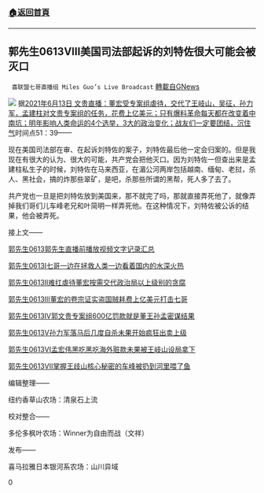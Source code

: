 ###  [:house:返回首頁](https://github.com/ourhimalayas/txt)
---

## 郭先生0613VIII美国司法部起诉的刘特佐很大可能会被灭口
` 喜联盟七哥直播组 Miles Guo’s Live Broadcast` [轉載自GNews](https://gnews.org/zh-hans/1321397/)

![]()![](https://gnews-media-offload.s3.amazonaws.com/wp-content/uploads/2021/06/14040452/mjz_%E5%89%AF%E6%9C%AC.jpg)
据[2021年6月13日 文贵直播：董宏受专案组虐待，交代了王岐山，吴征，孙力军，孟建柱对文贵专案组的任务，花费上亿美元；只有爆料革命每天都在改变着中南坑；明年影响人类命运的4个选举，3大的政治变化；战友们一定要团结，沉住气](https://gtv.org/video/id=60c605b0b96c69573d7d42dc)时间点51：39——

现在美国司法部在审、在起诉刘特佐的案子，刘特佐最后他一定会归案的。但是我现在有很大的认为、很大的可能，共产党会把他灭口。因为刘特佐一但查出来是孟建柱私生子的时候，刘特佐在马来西亚，在湄公河两岸包括越南、缅甸、老挝，杀人、黑社会，搞的炸那些翠矿，是吧，杀那些所谓的黑帮，死人多了去了。

共产党也一旦是把刘特佐放到美国来，那不就完了吗，那就直接弄死他了，就像弄掉我们哥们儿车峰老兄和叶简明一样弄死他。在这种情况下，刘特佐被公诉的结果，他会被弄死。

接上文——

[郭先生0613郭先生直播前播放视频文字记录汇总](https://gnews.org/zh-hans/1321180/)

[郭先生0613I七哥一边在拯救人类一边看着国内的水深火热](https://gnews.org/zh-hans/1321194/)

[郭先生0613II难扛虐待董宏按需交代政治局以上级别的贪腐](https://gnews.org/zh-hans/1321203/)

[郭先生0613III董宏的卷宗证实盗国贼耗费上亿美元打击七哥](https://gnews.org/zh-hans/1321271/)

[郭先生0613IV郭文贵专案组600亿罚款就是董王孙孟密谋结果](https://gnews.org/zh-hans/1321315/)

[郭先生0613V孙力军落马后几度自杀未果开始疯狂出卖上级](https://gnews.org/zh-hans/1321345/)

[郭先生0613VI孟宏伟黑吃黑吃海外赃款未果被王岐山设局拿下](https://gnews.org/zh-hans/1321371/)

[郭先生0613VII掌握王歧山核心秘密的车峰被扔到河里喂了鱼](https://gnews.org/zh-hans/1321387/)

编辑整理——

纽约香草山农场：清泉石上流

校对整合——

多伦多枫叶农场：Winner为自由而战（文祥）

发布——

喜马拉雅日本银河系农场：山川异域

0
